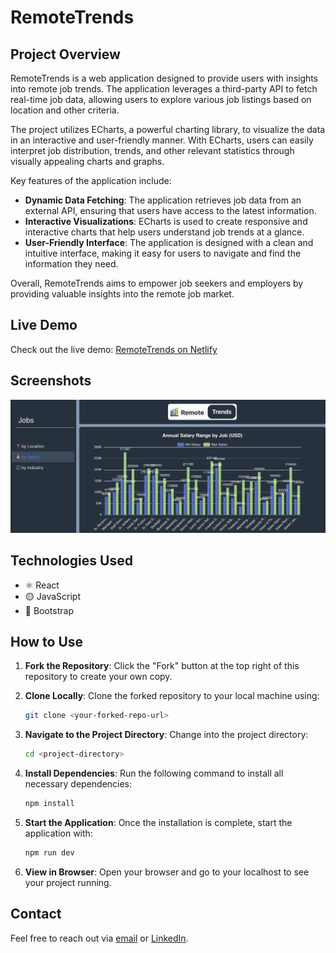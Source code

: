 # RemoteTrends

## Project Overview

RemoteTrends is a web application designed to provide users with insights into remote job trends. The application leverages a third-party API to fetch real-time job data, allowing users to explore various job listings based on location and other criteria.

The project utilizes ECharts, a powerful charting library, to visualize the data in an interactive and user-friendly manner. With ECharts, users can easily interpret job distribution, trends, and other relevant statistics through visually appealing charts and graphs.

Key features of the application include:
- **Dynamic Data Fetching**: The application retrieves job data from an external API, ensuring that users have access to the latest information.
- **Interactive Visualizations**: ECharts is used to create responsive and interactive charts that help users understand job trends at a glance.
- **User-Friendly Interface**: The application is designed with a clean and intuitive interface, making it easy for users to navigate and find the information they need.

Overall, RemoteTrends aims to empower job seekers and employers by providing valuable insights into the remote job market.

 ## Live Demo

Check out the live demo: [RemoteTrends on Netlify](https://remotetrends.netlify.app/)

## Screenshots

![Screenshot of RemoteTrends](./public/readme2.png)

## Technologies Used

- ⚛️ React
- 🟡 JavaScript
- 🎨 Bootstrap

## How to Use

1. **Fork the Repository**: Click the "Fork" button at the top right of this repository to create your own copy.

2. **Clone Locally**: Clone the forked repository to your local machine using:
   ```bash
   git clone <your-forked-repo-url>
   ```

3. **Navigate to the Project Directory**: Change into the project directory:
   ```bash
   cd <project-directory>
   ```

4. **Install Dependencies**: Run the following command to install all necessary dependencies:
   ```bash
   npm install
   ```

5. **Start the Application**: Once the installation is complete, start the application with:
   ```bash
   npm run dev
   ```

6. **View in Browser**: Open your browser and go to your localhost to see your project running.

## Contact

Feel free to reach out via [email](mailto:danutnanu@icloud.com) or [LinkedIn](https://www.linkedin.com/in/danut-nanu-7474b4267/).
